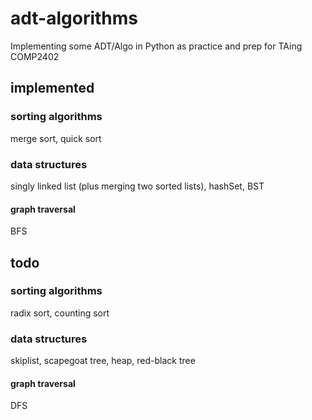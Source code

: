 # adt-algorithms
Implementing some ADT/Algo in Python as practice and prep for TAing COMP2402

## implemented

### sorting algorithms
merge sort, quick sort

### data structures
singly linked list (plus merging two sorted lists), hashSet, BST

#### graph traversal
BFS

## todo

### sorting algorithms
radix sort, counting sort

### data structures
skiplist, scapegoat tree, heap, red-black tree

#### graph traversal
DFS
